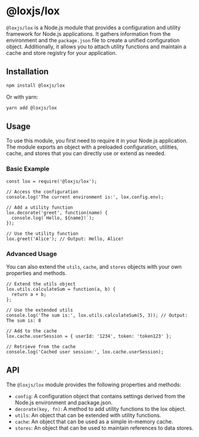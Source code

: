 # @loxjs/lox

`@loxjs/lox` is a Node.js module that provides a configuration and utility framework for Node.js applications. It gathers information from the environment and the `package.json` file to create a unified configuration object. Additionally, it allows you to attach utility functions and maintain a cache and store registry for your application.

## Installation

```sh
npm install @loxjs/lox
```

Or with yarn:

```sh
yarn add @loxjs/lox
```

## Usage

To use this module, you first need to require it in your Node.js application. The module exports an object with a preloaded configuration, utilities, cache, and stores that you can directly use or extend as needed.

### Basic Example

```
const lox = require('@loxjs/lox');

// Access the configuration
console.log('The current environment is:', lox.config.env);

// Add a utility function
lox.decorate('greet', function(name) {
  console.log(`Hello, ${name}!`);
});

// Use the utility function
lox.greet('Alice'); // Output: Hello, Alice!
```

### Advanced Usage

You can also extend the `utils`, `cache`, and `stores` objects with your own properties and methods.

```
// Extend the utils object
lox.utils.calculateSum = function(a, b) {
  return a + b;
};

// Use the extended utils
console.log('The sum is:', lox.utils.calculateSum(5, 3)); // Output: The sum is: 8

// Add to the cache
lox.cache.userSession = { userId: '1234', token: 'token123' };

// Retrieve from the cache
console.log('Cached user session:', lox.cache.userSession);
```

## API

The `@loxjs/lox` module provides the following properties and methods:

- `config`: A configuration object that contains settings derived from the Node.js environment and package.json.
- `decorate(key, fn)`: A method to add utility functions to the lox object.
- `utils`: An object that can be extended with utility functions.
- `cache`: An object that can be used as a simple in-memory cache.
- `stores`: An object that can be used to maintain references to data stores.
